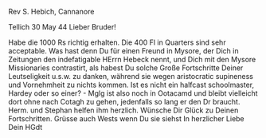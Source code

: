 Rev S. Hebich, Cannanore

 Tellich 30 May 44
Lieber Bruder!

Habe die 1000 Rs richtig erhalten. Die 400 Fl in Quarters sind sehr acceptable. Was hast denn Du für einen Freund in Mysore, der Dich in Zeitungen den indefatigable HErrn Hebeck nennt, und Dich mit den Mysore Missionaries contrastirt, als habest Du solche Große Fortschritte Deiner Leutseligkeit u.s.w. zu danken, während sie wegen aristocratic supineness und Vornehmheit zu nichts kommen. Ist es nicht ein halfcast schoolmaster, Hardey oder so einer? - Mglg ist also noch in Ootacamd und bleibt vielleicht dort ohne nach Cotagh zu gehen, jedenfalls so lang er den Dr braucht. Herm. und Stephan helfen ihm herzlich. Wünsche Dir Glück zu Deinen Fortschritten. Grüsse auch Wests wenn Du sie siehst
 In herzlicher Liebe
 Dein HGdt

